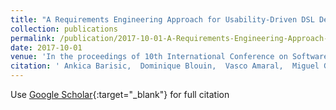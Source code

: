 ```yaml
---
title: "A Requirements Engineering Approach for Usability-Driven DSL Development"
collection: publications
permalink: /publication/2017-10-01-A-Requirements-Engineering-Approach-for-Usability-Driven-DSL-Development
date: 2017-10-01
venue: 'In the proceedings of 10th International Conference on Software Language Engineering, SLE 2017'
citation: ' Ankica Barisic,  Dominique Blouin,  Vasco Amaral,  Miguel Goulão, &quot;A Requirements Engineering Approach for Usability-Driven DSL Development.&quot; In the proceedings of 10th International Conference on Software Language Engineering, SLE 2017, 2017.'
---
```

Use [Google Scholar](https://scholar.google.com/scholar?q=A+Requirements+Engineering+Approach+for+Usability+Driven+DSL+Development){:target="_blank"} for full citation